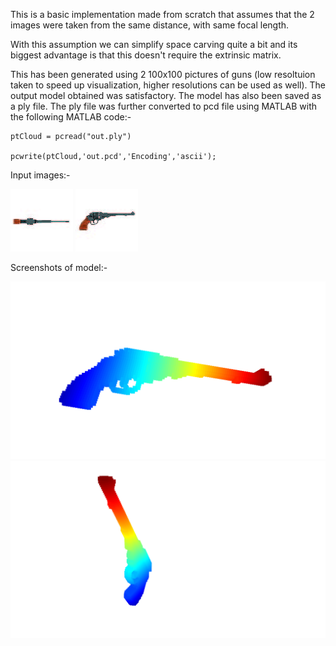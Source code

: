 This is a basic implementation made from scratch that assumes that the 2 images were taken from the same distance, with same focal length.

With this assumption we can simplify space carving quite a bit and its biggest advantage is that this doesn't require the extrinsic matrix.

This has been generated using 2 100x100 pictures of guns (low resoltuion taken to speed up visualization, higher resolutions can be used as well). The output model obtained was satisfactory. The model has also been saved as a ply file.
The ply file was further converted to pcd file using MATLAB with the following MATLAB code:-

```
ptCloud = pcread("out.ply")

pcwrite(ptCloud,'out.pcd','Encoding','ascii');
```

Input images:-

![](E1.jpg)
![](E2.jpg)

Screenshots of model:-

![](Screenshot1.png)
![](Screenshot2.png)


